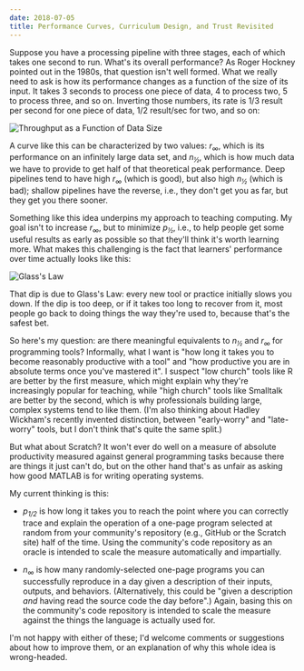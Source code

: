 ```yaml
---
date: 2018-07-05
title: Performance Curves, Curriculum Design, and Trust Revisited
---
```


Suppose you have a processing pipeline with three stages,
each of which takes one second to run.
What's its overall performance?
As Roger Hockney pointed out in the 1980s, that question isn't well formed.
What we really need to ask is how its performance changes as a function of the size of its input.
It takes 3 seconds to process one piece of data,
4 to process two,
5 to process three, and so on.
Inverting those numbers,
its rate is 1/3 result per second for one piece of data,
1/2 result/sec for two, and so on:

![Throughput as a Function of Data Size](@root/files/2012/03/curve.png)

A curve like this can be characterized by two values: *r<sub>&infin;</sub>*,
which is its performance on an infinitely large data set,
and *n<sub>&frac12;</sub>*,
which is how much data we have to provide to get half of that theoretical peak performance.
Deep pipelines tend to have high *r<sub>&infin;</sub>* (which is good),
but also high *n<sub>&frac12;</sub>* (which is bad);
shallow pipelines have the reverse,
i.e.,
they don't get you as far,
but they get you there sooner.

Something like this idea underpins my approach to teaching computing.
My goal isn't to increase *r<sub>&infin;</sub>*,
but to minimize *p<sub>&frac12;</sub>*,
i.e.,
to help people get some useful results as early as possible so that they'll think it's worth learning more.
What makes this challenging is the fact that learners' performance over time actually looks like this:

![Glass's Law](@root/files/2012/03/final.png)

That dip is due to Glass's Law: every new tool or practice initially slows you down.
If the dip is too deep,
or if it takes too long to recover from it,
most people go back to doing things the way they're used to, because that's the safest bet.

So here's my question:
are there meaningful equivalents to *n<sub>&frac12;</sub>* and *r<sub>&infin;</sub>* for programming tools?
Informally,
what I want is "how long it takes you to become reasonably productive with a tool"
and "how productive you are in absolute terms once you've mastered it".
I suspect "low church" tools like R are better by the first measure,
which might explain why they're increasingly popular for teaching,
while "high church" tools like Smalltalk are better by the second,
which is why professionals building large, complex systems tend to like them.
(I'm also thinking about Hadley Wickham's recently invented distinction,
between "early-worry" and "late-worry" tools,
but I don't think that's quite the same split.)

But what about Scratch?
It won't ever do well on a measure of absolute productivity measured against general programming tasks
because there are things it just can't do,
but on the other hand that's as unfair as asking how good MATLAB is for writing operating systems.

My current thinking is this:

- *p<sub>1/2</sub>* is how long it takes you to reach the point where you can correctly trace and explain the operation of
  a one-page program selected at random from your community's repository (e.g., GitHub or the Scratch site) half of the time.
  Using the community's code repository as an oracle is intended to scale the measure automatically and impartially.

- *n<sub>&infin;</sub>* is how many randomly-selected one-page programs you can successfully reproduce in a day
  given a description of their inputs, outputs, and behaviors.
  (Alternatively, this could be "given a description *and* having read the source code the day before".)
  Again, basing this on the community's code repository is intended to scale the measure
  against the things the language is actually used for.

I'm not happy with either of these;
I'd welcome comments or suggestions about how to improve them,
or an explanation of why this whole idea is wrong-headed.
